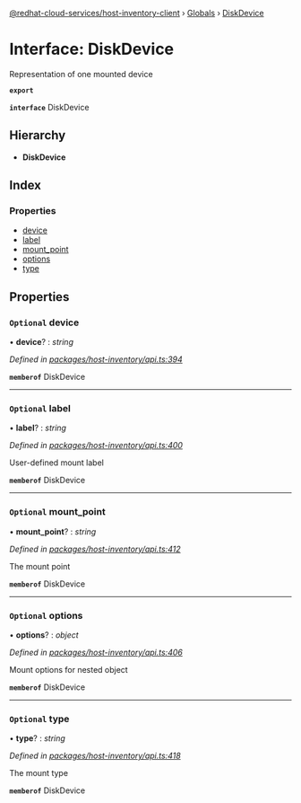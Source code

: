 [@redhat-cloud-services/host-inventory-client](../README.md) › [Globals](../globals.md) › [DiskDevice](diskdevice.md)

# Interface: DiskDevice

Representation of one mounted device

**`export`** 

**`interface`** DiskDevice

## Hierarchy

* **DiskDevice**

## Index

### Properties

* [device](diskdevice.md#optional-device)
* [label](diskdevice.md#optional-label)
* [mount_point](diskdevice.md#optional-mount_point)
* [options](diskdevice.md#optional-options)
* [type](diskdevice.md#optional-type)

## Properties

### `Optional` device

• **device**? : *string*

*Defined in [packages/host-inventory/api.ts:394](https://github.com/RedHatInsights/javascript-clients/blob/master/packages/host-inventory/api.ts#L394)*

**`memberof`** DiskDevice

___

### `Optional` label

• **label**? : *string*

*Defined in [packages/host-inventory/api.ts:400](https://github.com/RedHatInsights/javascript-clients/blob/master/packages/host-inventory/api.ts#L400)*

User-defined mount label

**`memberof`** DiskDevice

___

### `Optional` mount_point

• **mount_point**? : *string*

*Defined in [packages/host-inventory/api.ts:412](https://github.com/RedHatInsights/javascript-clients/blob/master/packages/host-inventory/api.ts#L412)*

The mount point

**`memberof`** DiskDevice

___

### `Optional` options

• **options**? : *object*

*Defined in [packages/host-inventory/api.ts:406](https://github.com/RedHatInsights/javascript-clients/blob/master/packages/host-inventory/api.ts#L406)*

Mount options for nested object

**`memberof`** DiskDevice

___

### `Optional` type

• **type**? : *string*

*Defined in [packages/host-inventory/api.ts:418](https://github.com/RedHatInsights/javascript-clients/blob/master/packages/host-inventory/api.ts#L418)*

The mount type

**`memberof`** DiskDevice
